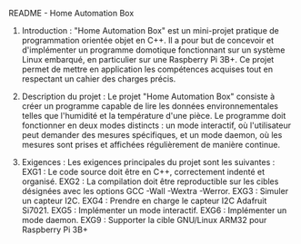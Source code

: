README - Home Automation Box
1. Introduction :
"Home Automation Box" est un mini-projet pratique de programmation orientée objet en C++.
Il a pour but de concevoir et d'implémenter un programme domotique fonctionnant sur un système Linux embarqué, en particulier sur une Raspberry Pi 3B+.
Ce projet permet de mettre en application les compétences acquises tout en respectant un cahier des charges précis.

2. Description du projet :
Le projet "Home Automation Box" consiste à créer un programme capable de lire les données environnementales telles que l'humidité et la température d'une pièce.
Le programme doit fonctionner en deux modes distincts : un mode interactif, où l'utilisateur peut demander des mesures spécifiques, et un mode daemon,
où les mesures sont prises et affichées régulièrement de manière continue.

3. Exigences :
Les exigences principales du projet sont les suivantes :
EXG1 : Le code source doit être en C++, correctement indenté et organisé.
EXG2 : La compilation doit être reproductible sur les cibles désignées avec les options GCC -Wall -Wextra -Werror.
EXG3 : Simuler un capteur I2C.
EXG4 : Prendre en charge le capteur I2C Adafruit Si7021.
EXG5 : Implémenter un mode interactif.
EXG6 : Implémenter un mode daemon.
EXG9 : Supporter la cible GNU/Linux ARM32 pour Raspberry Pi 3B+
